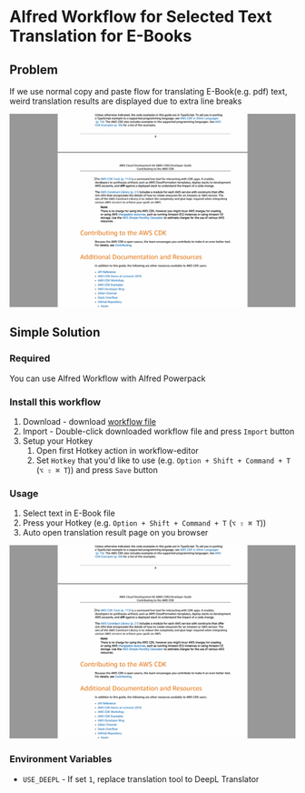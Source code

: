 Alfred Workflow for Selected Text Translation for E-Books
==========

## Problem

If we use normal copy and paste flow for translating E-Book(e.g. pdf) text,
weird translation results are displayed due to extra line breaks

![weird](img/1.gif)

## Simple Solution

### Required

You can use Alfred Workflow with Alfred Powerpack

### Install this workflow

1. Download - download [workflow file](https://github.com/goldeneggg/alfred-workflow-selected-text-tralslator/blob/main/selected-text-translator.alfredworkflow)
2. Import - Double-click downloaded workflow file and press `Import` button
3. Setup your Hotkey
    1. Open first Hotkey action in workflow-editor
    2. Set `Hotkey` that you'd like to use (e.g. `Option + Shift + Command + T` (`⌥ ⇧ ⌘ T`)) and press `Save` button

### Usage

1. Select text in E-Book file
2. Press your Hotkey (e.g. `Option + Shift + Command + T` (`⌥ ⇧ ⌘ T`))
3. Auto open translation result page on you browser

![expected](img/2.gif)

### Environment Variables

- `USE_DEEPL` - If set `1`, replace translation tool to DeepL Translator
